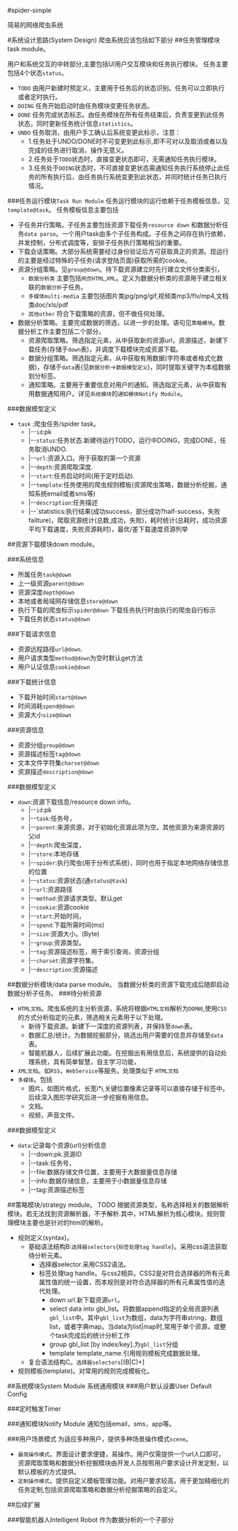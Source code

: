 #spider-simple

简易的网络爬虫系统

#系统设计思路(System Design)
爬虫系统应该包括如下部分
##任务管理模块task module。

用户和系统交互的中转部分,主要包括UI用户交互模块和任务执行模块。
任务主要包括4个状态`status`。
* `TODO` 由用户新建时预定义，主要用于任务后的状态识别。任务可以立即执行或者定时执行。
* `DOING` 任务开始启动时由任务模块变更任务状态。
* `DONE` 任务完成状态标志。由任务模块在所有任务结束后，负责变更到此任务状态，同时更新任务统计信息`statistics`。
* `UNDO` 任务取消，由用户手工确认后系统变更此标示，注意：
	* 1.任务处于UNDO/DONE时不可变更到此标示,即不可对以及取消或者以及完成的任务进行取消，操作无意义。
	* 2.任务处于`TODO`状态时，直接变更状态即可，无需通知任务执行模块。
	* 3.任务处于`DOING`状态时，不可直接变更状态需通知任务执行系统停止此任务的所有执行后，由任务执行系统变更到此状态，并同时统计任务已执行情况。

###任务运行模块`Task Run Module`
任务运行模块的运行依赖于任务模板信息，见`template@task`。
任务模板信息主要包括
* 子任务并行策略。子任务主要包括资源下载任务`resource down` 和数据分析任务`data parse`。一个用户task由多个子任务构成。子任务之间存在执行依赖，并发控制，分布式调度等，安排子任务执行策略相当的重要。
* 下载会话策略。大部分系统需要经过身份验证后方可获取真正的资源。现运行的主要是经过特殊的子任务(请求登陆页面)获取所需的cookie。
* 资源分组策略。见`group@down`。待下载资源建立时先行建立文件分类索引，
	* `数据分析类` 主要包括`网页HTML`,`XML`。定义为数据分析类的资源用于建立相关联的`数据分析`子任务。
	* `多媒体multi-media` 主要包括图片类jpg/png/gif,视频类mp3/flv/mp4,文档类doc/xls/pdf
	* `其他other` 符合下载策略的资源，但不做任何处理。
* 数据分析策略。主要完成数据的筛选，以进一步的处理。语句见`策略模块`。数据分析工作主要包括二个部分。
	* 资源爬取策略。筛选指定元素，从中获取新的资源url，资源描述，新建下载任务(存储于`down`表)，并调度下载模块完成资源下载。
	* 数据分组策略。筛选指定元素，从中获取有用数据(字符串或者格式化数据)，存储于`data`表(见`数据分析`->`数据模型定义`)，同时提取关键字为本组数据划分标签。
	* 通知策略。主要用于重要信息对用户的通知。筛选指定元素，从中获取有用数据通知用户。详见`系统模块`的`通知模块Notify Module`。

###数据模型定义
* `task` :爬虫任务/spider task。
	* |--`id`:pk
	* |--``status``:任务状态.新建待运行TODO，运行中DOING，完成DONE，任务取消UNDO.
	* |--`url`:资源入口。用于获取的第一个资源
	* |--`depth`:资源爬取深度.
	* |--`start`:任务启动时间(用于定时启动).
	* |--``template``:任务使用的爬虫规则模板(资源爬虫策略，数据分析挖掘，通知系统email或者sms等)
	* |--`description`:任务描述
	* |--`statistics:执行结果(成功success，部分成功?half-success，失败failture)，爬取资源统计(总数,成功，失败)，耗时统计(总耗时，成功资源平均下载速度，失败资源耗时)，最优/差下载速度资源列举

##资源下载模块down module。

###系统信息
* 所属任务`task@down`
* 上一级资源`parent@down`
* 资源深度`depth@down`
* 本地或者局域网存储信息`store@down` 
* 执行下载的爬虫标示`spider@down` 下载任务执行时由执行的爬虫自行标示
* 下载任务状态`status@down`

###下载请求信息
* 资源远程路径`url@down`.
* 用户请求类型`method@down`为空时默认get方法
* 用户认证信息`cookie@down`

###下载统计信息
* 下载开始时间`start@down`
* 时间消耗`spend@down`
* 资源大小`size@down`

###资源信息
* 资源分组`group@down`
* 资源描述标签`tag@down`
* 文本文件字符集`charset@down`
* 资源描述`description@down`


###数据模型定义
* `down`:资源下载信息/resource down info。
	* |--`id`:pk
	* |--`task`:任务号，
	* |--`parent`:来源资源，对于初始化资源此项为空。其他资源为来源资源的父id
	* |--`depth`:爬虫深度，
	* |--`store`:本地存储
	* |--`spider`:执行爬虫(用于分布式系统)，同时也用于指定本地网络存储信息的位置
	* |--`status`:资源状态(通`status@task`)
	* |--`url`:资源路径
	* |--`method`:资源请求类型。默认get
	* |--`cookie`:资源cookie
	* |--`start`:开始时间，
	* |--`spend`:下载所需时间(ms)
	* |--`size`:资源大小。(Byte)
	* |--`group`:资源类型。
	* |--`tag`:资源描述标签，用于索引查询，资源分组
	* |--`charset`:资源字符集。
	* |--`description`:资源描述

##数据分析模块/data parse module。
当数据分析类的资源下载完成后随即启动数据分析子任务。
###待分析资源
* `HTML文档`。爬虫系统的主分析资源，系统将根据`HTML文档`解析为`DOM树`,使用`CSS`的方式分析指定的元素，筛选相关元素用于以下处理。
	* 新待下载资源。新建下一深度的资源列表，并保持至`down`表。
	* 数据汇总/统计。为数据挖掘部分，挑选出用户需要的信息并存储至`data`表。
	* 智能机器人，后续扩展此功能。在挖掘出有用信息后，系统提供的自动处理系统，具有简单智慧，自主学习功能，
* `XML文档`。如`RSS`，`WebService`等服务。处理类似于 `HTML文档`
* `多媒体`。包括
	* 图片。如图片格式，长宽i*i,关键位置像素记录等可以直接存储于标签中。后续深入图形学研究后进一步挖掘有用信息。
	* 文档。
	* 视频，声音文件。

###数据模型定义
* `data`:记录每个资源(url)分析信息
	* |--down:pk.资源ID
	* |--task:任务号，
	* |--file:数据存储文件位置，主要用于大数据量信息存储
	* |--info:数据存储信息，主要用于小数据量信息存储
	* |--tag:资源描述标签

##策略模块/strategy module。
TODO
根据资源类型，名称选择相关的数据解析模块。若无法找到资源解析器，不予解析.其中，HTML解析为核心模块。规则管理模块主要也是针对的html的解析。<br>

* 规则定义(syntax)。
	* 基础语法结构B:`选择器selectors`{`标签处理tag handle`}。采用css语法获取待分析元素。
		* 选择器selector.采用CSS2语法。
		* 标签处理tag handle。与css2相异。CSS2是对符合选择器的所有元素属性值的统一设置，而本规则是对符合选择器的所有元素属性值的迭代处理。
			* down url.新下载资源`url`。
			* select data into gbl_list。将数据append指定的全局资源列表`gbl_list`中。其中`gbl_list`为数组，data为字符串string，数组list，或者字典map。当data为list|map时,常用于单个资源，或整个task完成后的统计分析工作
			* group gbl_list [by index/key].为`gbl_list`分组
			* template template_name.引用规则模板完成数据处理。
	* 复合语法结构C。`选择器selectors`[(B|C)+]
* 规则模板(template)。对常用的规则完成模板化。

##系统模块System Module
系统通用模块
###用户默认设置User Default Config

###定时触发Timer

###通知模块Notify Module
通知包括email，sms，app等。

###用户场景模式
为适应多种用户，提供多种场景操作模式`scene`。
* `最简操作模式`。界面设计要求便捷，易操作。用户仅需提供一个url人口即可，资源爬取策略和数据分析挖掘模块由开发人员按照用户要求设计开发定制，以默认模板的方式提供。
* `定制操作模式`。提供自定义模板管理功能。对用户要求较高，用于更加精细化的任务定制,包括资源爬取策略和数据分析挖掘策略的自定义。

##后续扩展

###智能机器人Intelligent Robot
作为数据分析的一个子部分
